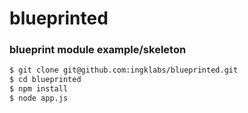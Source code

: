 
blueprinted
===========

### blueprint module example/skeleton

```bash
$ git clone git@github.com:ingklabs/blueprinted.git
$ cd blueprinted
$ npm install
$ node app.js
```
